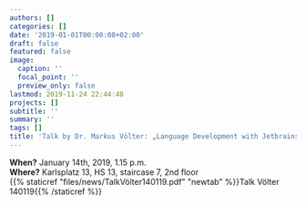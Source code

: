 ```yaml
---
authors: []
categories: []
date: '2019-01-01T00:00:00+02:00'
draft: false
featured: false
image:
  caption: ''
  focal_point: ''
  preview_only: false
lastmod: 2019-11-24 22:44:48
projects: []
subtitle: ''
summary: ''
tags: []
title: 'Talk by Dr. Markus Völter: „Language Development with Jetbrains MPS“'
---
```


**When?** January 14th, 2019, 1.15 p.m.  
**Where?** Karlsplatz 13, HS 13, staircase 7, 2nd floor  
{{% staticref "files/news/TalkVölter140119.pdf" "newtab" %}}Talk Völter 140119{{% /staticref %}}
